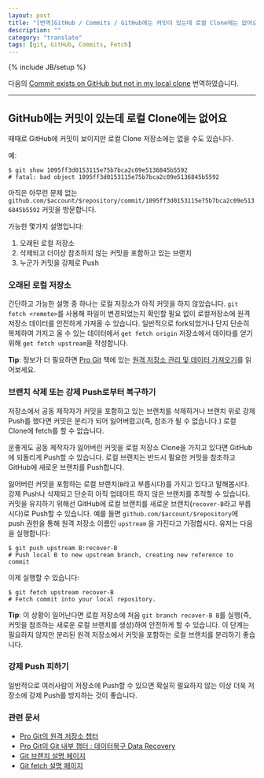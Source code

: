 ```yaml
---
layout: post
title: "[번역]GitHub / Commits / GitHub에는 커밋이 있는데 로컬 Clone에는 없어요"
description: ""
category: "translate"
tags: [git, GitHub, Commits, Fetch]
---
```

{% include JB/setup %}

다음의 [Commit exists on GitHub but not in my local clone](https://help.github.com/articles/commit-exists-on-github-but-not-in-my-local-clone) 번역하였습니다.

---

## GitHub에는 커밋이 있는데 로컬 Clone에는 없어요

때때로 GitHub에 커밋이 보이지만 로컬 Clone 저장소에는 없을 수도 있습니다.

예:

	$ git show 1095ff3d0153115e75b7bca2c09e5136845b5592
	# fatal: bad object 1095ff3d0153115e75b7bca2c09e5136845b5592

아직은 아무런 문제 없는 `github.com/$account/$repository/commit/1095ff3d0153115e75b7bca2c09e5136845b5592` 커밋을 방문합니다.

가능한 몇가지 설명입니다:

1. 오래된 로컬 저장소
2. 삭제되고 더이상 참조하지 않는 커밋을 포함하고 있는 브랜치
3. 누군가 커밋을 강제로 Push

### 오래된 로컬 저장소

간단하고 가능한 설명 중 하나는 로컬 저장소가 아직 커밋을 하지 않았습니다. `git fetch <remote>`를 사용해 파일이 변경되었는지 확인할 필요 없이 로컬저장소에 원격 저장소 데이터를 안전하게 가져올 수 있습니다. 일반적으로 fork되었거나 단지 단순히 복제하여 가지고 올 수 있는 데이터에서 `get fetch origin` 저장소에서 데이타를 얻기 위해 `get fetch upstream`을 작성합니다.

**Tip**: 정보가 더 필요하면 [Pro Git](http://git-scm.com/book/ko/) 책에 있는 [원격 저장소 관리 및 데이터 가져오기](http://git-scm.com/book/ko/Git%EC%9D%98-%EA%B8%B0%EC%B4%88-%EB%A6%AC%EB%AA%A8%ED%8A%B8-%EC%A0%80%EC%9E%A5%EC%86%8C)를 읽어보세요.

### 브랜치 삭제 또는 강제 Push로부터 복구하기

저장소에서 공동 제작자가 커밋을 포함하고 있는 브랜치를 삭제하거나 브랜치 위로 강제 Push를 했다면 커밋은 분리가 되어 잃어버렸고(즉, 참조가 될 수 없습니다.) 로컬 Clone에 fetch를 할 수 없습니다.

운좋게도 공동 제작자가 잃어버린 커밋을 로컬 저장소 Clone을 가지고 있다면 GitHub에 되돌리게 Push할 수 있습니다. 로컬 브랜치는 반드시 필요한 커밋을 참조하고 GitHub에 새로운 브랜치를 Push합니다.

잃어버린 커밋을 포함하는 로컬 브랜치(`B`라고 부릅시다)를 가지고 있다고 말해봅시다. 강제 Push나 삭제되고 단순히 아직 업데이트 하지 않은 브랜치를 추적할 수 있습니다. 커밋을 유지하기 위해선 GitHub에 로컬 브랜치를 새로운 브랜치(`recover-B`라고 부릅시다)로 Push할 수 있습니다. 예를 들면 `github.com/$account/$repository`에 push 권한을 통해 원격 저장소 이름인 `upstream` 을 가진다고 가정합시다. 유저는 다음을 실행합니다:

	$ git push upstream B:recover-B
	# Push local B to new upstream branch, creating new reference to commit

이제 실행할 수 있습니다:

	$ git fetch upstream recover-B
	# Fetch commit into your local repository.

**Tip**: 이 상황이 일어난다면 로컬 저장소에 처음 `git branch recover-B B`를 실행(즉, 커밋을 참조하는 새로운 로컬 브랜치를 생성)하여 안전하게 할 수 있습니다. 이 단계는 필요하지 않지만 분리된 원격 저장소에서 커밋을 포함하는 로컬 브랜치를 분리하기 좋습니다.

### 강제 Push 피하기

일반적으로 여러사람이 저장소에 Push할 수 있으면 확실히 필요하지 않는 이상 더욱 저장소에 강제 Push를 방지하는 것이 좋습니다. 

### 관련 문서
- [Pro Git의 원격 저장소 챕터](http://git-scm.com/book/ko/Git%EC%9D%98-%EA%B8%B0%EC%B4%88-%EB%A6%AC%EB%AA%A8%ED%8A%B8-%EC%A0%80%EC%9E%A5%EC%86%8C)
- [Pro Git의 Git 내부 챕터 : 데이터복구 Data Recovery](http://git-scm.com/book/ko/Git%EC%9D%98-%EB%82%B4%EB%B6%80-%EC%9A%B4%EC%98%81-%EB%B0%8F-%EB%8D%B0%EC%9D%B4%ED%84%B0-%EB%B3%B5%EA%B5%AC)
- [Git 브랜치 설명 페이지](http://git-scm.com/docs/git-branch)
- [Git fetch 설명 페이지](http://git-scm.com/docs/git-fetch)